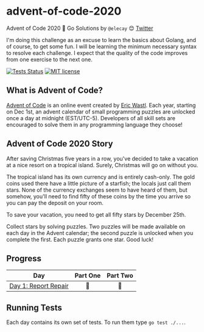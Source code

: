 # advent-of-code-2020
Advent of Code 2020 🎄 Go Solutions by `@elecay` 😊
[Twitter](https://twitter.com/elecay)

I'm doing this challenge as an excuse to learn the basics about Golang, and of course, to get some fun. I will be learning the minimum necessary syntax to resolve each challenge. I expect that the quality of the code improves from one exercise to the next one.

[![Tests Status](https://github.com/elecay/advent-of-code-2020/workflows/Test/badge.svg)](https://github.com/elecay/advent-of-code-2020/actions)
[![MIT license](https://img.shields.io/badge/License-MIT-blue.svg)](https://opensource.org/licenses/MIT)


## What is Advent of Code?
[Advent of Code](http://adventofcode.com) is an online event created by [Eric Wastl](https://twitter.com/ericwastl). Each year, starting on Dec 1st, an advent calendar of small programming puzzles are unlocked once a day at midnight (EST/UTC-5). Developers of all skill sets are encouraged to solve them in any programming language they choose!

## Advent of Code 2020 Story
After saving Christmas five years in a row, you've decided to take a vacation at a nice resort on a tropical island. Surely, Christmas will go on without you.

The tropical island has its own currency and is entirely cash-only. The gold coins used there have a little picture of a starfish; the locals just call them stars. None of the currency exchanges seem to have heard of them, but somehow, you'll need to find fifty of these coins by the time you arrive so you can pay the deposit on your room.

To save your vacation, you need to get all fifty stars by December 25th.

Collect stars by solving puzzles. Two puzzles will be made available on each day in the Advent calendar; the second puzzle is unlocked when you complete the first. Each puzzle grants one star. Good luck!

## Progress

| Day  | Part One | Part Two |
|---|:---:|:---:|
| [Day 1: Report Repair](https://github.com/elecay/advent-of-code-2020/tree/main/day-1)| 🌟 | 🌟 |

## Running Tests

Each day contains its own set of tests. To run them type `go test ./...`.
